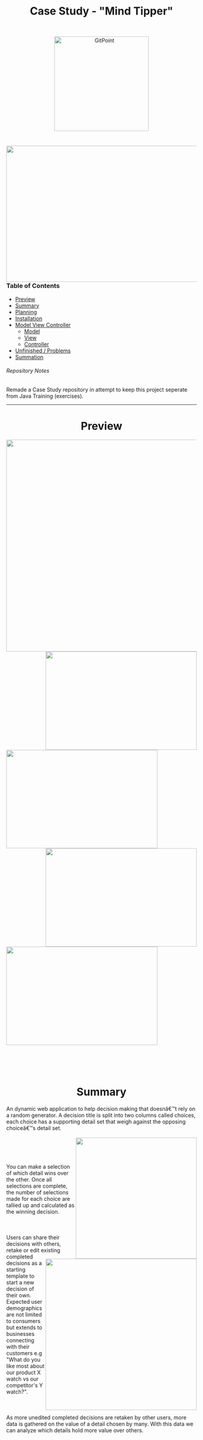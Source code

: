 <h1 align="center">Case Study - "Mind Tipper"</h1> <br>
<p align="center">
<img title="GitPoint" src="https://imgur.com/m8HCs0K.png" width="250">
</p>

# 
<img align="right" src="https://github.com/resv/MINDTIPPER/blob/master/PLANNING/readme%20files/1home.gif" width="600" height="360" />

### Table of Contents
- [Preview](#preview)
- [Summary](#summary)
- [Planning](#planning)
- [Installation](#installation)
- [Model View Controller](#model-view-controller)
    - [Model](#model)
    - [View](#view)
    - [Controller](#controller)
- [Unfinished / Problems](#unfinished)
- [Summation](#summation)
###### Repository Notes
Remade a Case Study repository in attempt to keep this project seperate from Java Training (exercises).
___

<!------------------------------------------------------------------------------------------------------------------------->
<h1 align="center" id="preview">Preview</h1>

<img src="https://github.com/resv/MINDTIPPER/blob/master/PLANNING/readme%20files/2search.gif" width="850" height="560" />

<img align="right" src="https://github.com/resv/MINDTIPPER/blob/master/PLANNING/readme%20files/4decision.gif" width="400" height="260" />
<img src="https://github.com/resv/MINDTIPPER/blob/master/PLANNING/readme%20files/3register.gif" width="400" height="260" /> <br>
<img align="right" src="https://github.com/resv/MINDTIPPER/blob/master/PLANNING/readme%20files/6footer.gif" width="400" height="260" />
<img src="https://github.com/resv/MINDTIPPER/blob/master/PLANNING/readme%20files/5scaling.gif" width="400" height="260" />

<br>
<br>
<br>
<br>
<br>

<!------------------------------------------------------------------------------------------------------------------------->
<h1 align="center" id="summary"> Summary</h1>
An dynamic web application to help decision making that doesnâ€™t rely on a random generator. A decision title is split into two columns called choices, each choice has a supporting detail set that weigh against the opposing choiceâ€™s detail set. <br><br>
<img align="right"src="https://imgur.com/4P30ZvW.png"height="320"> <br><br><br><br>
You can make a selection of which detail wins over the other. Once all selections are complete, the number of selections made for each choice are tallied up and calculated as the winning decision. <br><br>
<img align="right" src="https://imgur.com/OLtgI65.png"height="400">
		
<br>
<br>
Users can share their decisions with others, retake or edit existing completed decisions as a starting template to start a new decision of their own. Expected user demographics are not limited to consumers but extends to businesses connecting with their customers e.g "What do you like most about our product X watch vs our competitor's Y watch?".
<br>
<br>
<br>
<br>
As more unedited completed decisions are retaken by other users, more data is gathered on the value of a detail chosen by many. With this data we can analyze which details hold more value over others.
<br>
<br>
<br>
<br>
<br>
<br>
<br>
<br>
<br>
<br>

<!----------------------------------------------------------------------------------------------------------------------------------->
<h1 align="center" id="planning">Planning</h1>

The case study started with [Planning](https://github.com/resv/MINDTIPPER/tree/master/PLANNING), many revisions were made and I am currently on [revision #5](https://github.com/resv/MINDTIPPER/tree/master/PLANNING/REVISION%202/REVISION%203/REVISION%204/REVISION%205).

| [Summary](https://github.com/resv/MINDTIPPER/blob/master/PLANNING/REVISION%202/REVISION%203/REVISION%204/REVISION%205/WireFrame%20-%20CaseStudySummary%20-%20ReqAnalysis/CASE_STUDY_SUMMARY.pdf) | [Req Analysis](https://github.com/resv/MINDTIPPER/blob/master/PLANNING/REVISION%202/REVISION%203/REVISION%204/REVISION%205/WireFrame%20-%20CaseStudySummary%20-%20ReqAnalysis/REQ_ANALYSIS_USERCASE.pdf) | [User Case](https://github.com/resv/MINDTIPPER/blob/master/PLANNING/REVISION%202/REVISION%203/REVISION%204/REVISION%205/WireFrame%20-%20CaseStudySummary%20-%20ReqAnalysis/REQ_ANALYSIS_USERCASE.pdf) | [WireFrame](https://github.com/resv/MINDTIPPER/blob/master/PLANNING/REVISION%202/REVISION%203/REVISION%204/REVISION%205/WireFrame%20-%20CaseStudySummary%20-%20ReqAnalysis/wireframePDF.pdf) | [Entity Relation Diagram](https://github.com/resv/MINDTIPPER/blob/master/PLANNING/REVISION%202/REVISION%203/REVISION%204/REVISION%205/ERD_MODIFIED%20REV%205.pdf) | [Mock Database View](https://github.com/resv/MINDTIPPER/blob/master/PLANNING/REVISION%202/REVISION%203/REVISION%204/REVISION%205/MOCK%20UP%20OF%20ICANTPICK%20DATABASE%20REV%205.pdf) |
|---|---|---|---|---|---|
| <img align="center" src="https://imgur.com/f58EEvA.png" width="150" height="200"> | <img align="center" src="https://imgur.com/SLUG94e.png" width="150" height="200"> | <img align="center" src="https://imgur.com/DxKWj8c.png" width="150" height="200"> | <img align="center" src="https://imgur.com/Bz29r4w.png" width="150" height="200"> | <img align="center" src="https://imgur.com/egKUVn1.png" width="150" height="200"> | <img align="center" src="https://imgur.com/b8KDNbe.png" width="150" height="200"> |

<br>
<img align="right" src="https://imgur.com/LspzRDJ.png" width="600" height="350">
<img align="right" src="https://imgur.com/1P7FTMh.png" width="350" height="200">
<img align="right" src="https://imgur.com/9kL2A5j.png" width="600" height="350">
<br>
<br>
<br>

I started testing the database by entering **mock data** using [Mockaroo](https://mockaroo.com).
<br>

Not all data may make complete sense but it was vital to have, **mock data allowed to develop and test queries**.

<br>
<br>
<br>
<br>
<br>
<br>

With constant modifications and testing being done for my database, it was crucial to **drop and recreate my data tables quickly**, so I created a â€œ[One-Shot](https://github.com/resv/MINDTIPPER/blob/master/PLANNING/REVISION%202/REVISION%203/REVISION%204/REVISION%205/DDL%20SQL%20INSERTS%20REV%205/DDL%20ONE%20SHOT%20INSERTS.txt)â€� DDL insert file. This handled the **creation** of my **tables**, inserts for **mock data**, and generated all my **private** and **foreign keys**. 
There are also [individual files](https://github.com/resv/MINDTIPPER/tree/master/PLANNING/REVISION%202/REVISION%203/REVISION%204/REVISION%205/DDL%20SQL%20INSERTS%20REV%205) for each table and keys, you can insert them in numerical order in the event of issues.

<br>
<br>
<br>
<br>

It was **unnecessary to use JIRA** for a one person project, so I instead used **[Trello](https://trello.com/b/cFsNYBow/mindtipper)** which help **[keep track of my progress](https://trello.com/b/cFsNYBow/mindtipper)** during development. 

<br>
<br>
<br>
<br>
<br>
<br>
<br>
<br>

<!---------------------------------------------------------------------------------------------------------------------------->
<h1 align="center" id="installation">Installation</h1>

Although a domain name has been secured (MindTipper.com), the **application is not ready for official launch**. Step by Step instructions has been provided to run this application locally on your machine for further development or testing purposes.

<img align="right" src="https://imgur.com/6SgZv7U.png" width="300" height="600">

### Prerequisites
- **[Eclipse IDE](https://www.eclipse.org/downloads/download.php?file=/oomph/epp/photon/R/eclipse-inst-win64.exe)** ( Photon Preferred )
- **[Oracle Driver](https://www.oracle.com/technetwork/database/features/jdbc/jdbc-ucp-122-3110062.html)** ( ojdbc8-12.2.0.1.jar provided in **[lib](https://github.com/resv/MINDTIPPER/tree/master/WebContent/WEB-INF/lib)** folder )
- Misc Jar files ( provided in **[lib](https://github.com/resv/MINDTIPPER/tree/master/WebContent/WEB-INF/lib)** folder )
  - Spring
  - Hibernate
  - Javax ( JSP, JSTL, SERVLET, PERSISTENCE )
  - Spring m2 Plugin
- **[Java 8](http://www.oracle.com/technetwork/java/javase/downloads/jdk8-downloads-2133151.html)** SDK / JRE
- **[SQL Developer](https://www.oracle.com/technetwork/developer-tools/sql-developer/downloads/index.html)** ( Version 18 )
- **[Oracle Database](https://www.oracle.com/technetwork/database/enterprise-edition/downloads/index.html)** ( Version 18c , also 12c compatible )
- **[Apache Tomcat](https://tomcat.apache.org/download-90.cgi)** ( Version 9 )

1. Open up SQL Developer, preparing to create tables and insert mock data.

2. Create a new connection, and remember your connection properties as you will insert this data into the project later.

3. Open up the work sheet for the database and insert the SQL DDL, I have provided a â€œ[One Shot](https://github.com/resv/MINDTIPPER/blob/master/PLANNING/REVISION%202/REVISION%203/REVISION%204/REVISION%205/DDL%20SQL%20INSERTS%20REV%205/DDL%20ONE%20SHOT%20INSERTS.txt)â€� DDL file for you to run. This will create all tables and records, set primary and foreign keys. Iâ€™ve also provided [individual SQL DDL files](https://github.com/resv/MINDTIPPER/tree/master/PLANNING/REVISION%202/REVISION%203/REVISION%204/REVISION%205/DDL%20SQL%20INSERTS%20REV%205) that you may insert one at a time in numerical order in the event of issues.
			
4. Clone this repository, once download is complete, you may open up this project in your Eclipse IDE.

5. You need to modify the â€œ[spring-mvc-crud-demo-servlet.xml](https://github.com/resv/MINDTIPPER/blob/master/WebContent/WEB-INF/spring-mvc-crud-demo-servlet.xml)â€� file, replace "User", "Pass", "jdbcURL", driver to match your connection in your DBMS. *(currently assigned to my AWS database)*               
                
<img align="center" src="https://imgur.com/vFv5IoH.png" width="900" height="150">
                
6. Right click the â€œMTâ€� project in your project explorer -> run as ->run on server, Set Tomcat to version 9 and hit finish.

7. The web application should take a few seconds to load and run.
I highly advise that you copy and paste the url â€œ**[http://localhost:8080/MT/](http://localhost:8080/MT/)**â€� from your eclipse web explorer and open it on your local browser for the full front end user experience.

<img align="center" src="https://imgur.com/hI50UqX.png" width="900" height="80">

<br>

<!--------------------------------------------------------------------------------------------------------------------------->
<h1 align="center" id="mvc">MODEL VIEW CONTROLLER</h1>

###### PAST ATTEMPTS
There were **[three different attempts](https://github.com/resv/MINDTIPPER/tree/master/Prior%20project%20attempts)** starting this project.

1. Initially I attempted to create this project as **Maven converted project** using **JDBC** but faced numerous **environment issues** that could not be resolved.
	- A **standard JDBC** pattern of Models, DAOs, DAOIs were created.
	- Each DAO was manually tested in a "[MainTestRunner](https://github.com/resv/MINDTIPPER/blob/master/Prior%20project%20attempts/Attempt1/ICANTPICK/src/ICANTPICK/MainEntryPoint/testRUNNER2.java)".
	- You can view the entire project attempt **[here](https://github.com/resv/MINDTIPPER/tree/master/Prior%20project%20attempts/Attempt1/ICANTPICK)**.

|[(OLD) UserInfo Model](https://github.com/resv/MINDTIPPER/blob/master/Prior%20project%20attempts/Attempt1/ICANTPICK/src/ICANTPICK/Models/UserInfo.java)|[(OLD) UserInfoDAO](https://github.com/resv/MINDTIPPER/blob/master/Prior%20project%20attempts/Attempt1/ICANTPICK/src/ICANTPICK/DAO/UserInfoDAO.java)| [(OLD) UserInfoDAOI](https://github.com/resv/MINDTIPPER/blob/master/Prior%20project%20attempts/Attempt1/ICANTPICK/src/ICANTPICK/Interfaces/UserInfoDAOi.java)|[(OLD) Test Runner](https://github.com/resv/MINDTIPPER/blob/master/Prior%20project%20attempts/Attempt1/ICANTPICK/src/ICANTPICK/MainEntryPoint/testRUNNER2.java)  |
|---| ------------- |:-------------:| -----:|
|<img align="center" src="https://imgur.com/1pSlKC2.png" width="150" height="200">|<img align="center" src="https://imgur.com/37xB5OS.png" width="150" height="200">| <img align="center" src="https://imgur.com/MVE9Ad7.png" width="150" height="200">|<img align="center" src="https://imgur.com/Fq27uTC.png" width="150" height="200">|

<br>

2. The **second attempt** we came across the **same issues** using **JDBC template method**, you can view the entire project attempt [here](https://github.com/resv/MINDTIPPER/tree/master/Prior%20project%20attempts/Attempt%202/MINDTIPPER).

3. The **third and current attempt** is using **Hibernate** which we were able to finally **read and write** data from the database to the JSP.

<br>
<br>
<br>
<br>
<br>

<!----------------------------------------------------------------------------------------------------------------------->
<h1 align="center" id="model">MVC - MODEL</h1>

In our [MT.entity](https://github.com/resv/MINDTIPPER/tree/master/src/MT/entity) package, four entities/models exist, these directly correlate to my AWS Oracle database tables.


1. A standard pattern of mapping primary keys, columns, toString(), getters & setters.

|[Entity Package](https://github.com/resv/MINDTIPPER/tree/master/src/MT/entity)|[UserInfo Entity](https://github.com/resv/MINDTIPPER/blob/master/src/MT/entity/UserInfo.java)|[DecisionInfo Entity](https://github.com/resv/MINDTIPPER/blob/master/src/MT/entity/DecisionInfo.java)|[Title Entity](https://github.com/resv/MINDTIPPER/blob/master/src/MT/entity/Title.java)|[Choice Entity](https://github.com/resv/MINDTIPPER/blob/master/src/MT/entity/Choice.java)|
|---|---|---|---|---|
|<img src="https://imgur.com/T9eFOjH.png" width="150" height="200">|<img src="https://imgur.com/zgOu7iC.png" width="150" height="200">|<img src="https://imgur.com/xfDDK8M.png" width="150" height="200">|<img src="https://imgur.com/I6zoJKy.png" width="150" height="200">|<img src="https://imgur.com/lliPErT.png" width="150" height="200">|    

<br>

2. Specifically, the **DAOImpl will initialize the SessionFactory** which will **automatically open** and **close** our **connections**, query the database, then save the result into an List array. Image shown below:
<img src="https://imgur.com/g9LV1IL.png" width="800" height="600">
	
3. Our DAOs and DAOImpls contains the necessary methods for its purpose. I also have a [service package](https://github.com/resv/MINDTIPPER/tree/master/src/MT/service), a layer for future expansion and flexibility. **The service layer would allow us to add additional business logic later**. Another use for the service layer would be to separate the DAO and DAOImpl from the user for an additional layer of **protection against any attacks**.

|[Controller](https://github.com/resv/MINDTIPPER/blob/master/src/MT/controller/HomeController.java)|[UserInfo Entity](https://github.com/resv/MINDTIPPER/blob/master/src/MT/entity/UserInfo.java)|[UserInfoDAO](https://github.com/resv/MINDTIPPER/blob/master/src/MT/dao/UserInfoDAO.java)|[UserInfoDAOImpl](https://github.com/resv/MINDTIPPER/blob/master/src/MT/dao/UserInfoDAOImpl.java)|[UserInfoService](https://github.com/resv/MINDTIPPER/blob/master/src/MT/service/UserInfoService.java)|[UserInfoServiceImpl](https://github.com/resv/MINDTIPPER/blob/master/src/MT/service/UserInfoServiceImpl.java)|
|---|---|---|---|---|---|
|<img src="https://imgur.com/PSho8Cx.png" width="150" height="200">|<img src="https://imgur.com/KcWjQrs.png" width="150" height="200">|<img src="https://imgur.com/sAqvEUT.png" width="150" height="200">|<img src="https://imgur.com/FFWXAEb.png" width="150" height="200">|<img src="https://imgur.com/d4O6s57.png" width="150" height="200">|<img src="https://imgur.com/mgA3VpD.png" width="150" height="200">|

<br>
<br>
<br>

<!---------------------------------------------------------------------------------------------------------------------------->
<h1 align="center" id="view">MVC - VIEW</h1>

<img align="right" src="https://imgur.com/gMqPYkN.png" width="600" height="400">

#### [API Sources](https://github.com/resv/MINDTIPPER/tree/master/WebContent/resources/API)
- **CSS**
  - [W3school](https://www.w3schools.com/)
  - [Css-tricks](https://css-tricks.com/)
  - [Getbootstrap](https://getbootstrap.com/)
  - [Mdboostrap](https://mdbootstrap.com/)
  - [Startbootstrap](https://startbootstrap.com/)
  - [Datatables](https://datatables.net/)
- **JS**
  - [Jquery](https://jquery.com/)
  - [Wow.js](https://wowjs.uk/) (*animations*)
- **FONTS & ICONS**
    - [Google Fonts](https://fonts.google.com/)
    - [Font Awesome](https://fontawesome.com/)
    - [Simple Line Icons](http://simplelineicons.com/)
- **Images**
  - [Pixay Bay](https://pixabay.com/) (*Royalty Free*)
- **Validation**
     - [HTML.com](https://html.com/)
     - [Developer.Mozilla.org](https://developer.mozilla.org/en-US/)

1. Some API sources used were for **learning purposes** only, any API libraries that were used are located in the [resources](https://github.com/resv/MINDTIPPER/tree/master/WebContent/resources) folder, labeled respectively. 

2. We have **removed boilerplate code** by creating a [static JSP folder](https://github.com/resv/MINDTIPPER/tree/master/WebContent/WEB-INF/view/static) to hold header, footer, and navbar JSP files that each view utilizes.

<img src="https://imgur.com/F8MdTJz.png" width="900" height="50">


3. The [CSS & JS](https://github.com/resv/MINDTIPPER/tree/master/WebContent/resources) folder contains the **personal external styling** done for the JSP pages but all **other external CSS sources** have been **credited** to the respective authors/companies on each of their files.

4. [All views](https://github.com/resv/MINDTIPPER/tree/master/WebContent/WEB-INF/view) **implements bootstrap for styling** and is **responsive** for mobile or smaller resolutions.
   - [Nav bar](https://github.com/resv/MINDTIPPER/blob/master/WebContent/WEB-INF/view/static/navbar.jsp) and [footer](https://github.com/resv/MINDTIPPER/blob/master/WebContent/WEB-INF/view/static/footer.jsp) were **custom made and responsive**.
   - [Home](https://github.com/resv/MINDTIPPER/blob/master/WebContent/WEB-INF/view/home.jsp) page was **inspired by [Startbootstrap](https://startbootstrap.com/)** but highly modified.
   - **Internal and external CSS** was used as the **requirement** for this case study.
   - **JSTL tag** library was used to reference external links.

5. â€œ[Terms of use](https://github.com/resv/MINDTIPPER/blob/master/WebContent/WEB-INF/view/terms.jsp)â€� & â€œ[Privacy Policy](https://github.com/resv/MINDTIPPER/blob/master/WebContent/WEB-INF/view/privacy.jsp)â€� has **factual information** regarding this project at its current state and for future features not yet implemented. You can generate specified documentation at [Termly](https://termly.io/). I could not afford the membership so I had to manual create my own HTML and CSS for this page as embedding was the only way to use these terms for non paid members and that was not an option. *Credit was given to the company in the JSP page*.

<br>

<img align="right" src="https://imgur.com/OLYDxd2.png" width="650" height="200">

##### Animation
I implemented a very powerful tool called [WOW.JS](https://wowjs.uk/) for **simple animations**. Customized timers can be found in [animate.css](https://github.com/resv/MINDTIPPER/blob/master/WebContent/resources/css/animate.css).

<br>
<br>
<br>
<br>
<br>

<!-------------------------------------------------------------------------------------------------------------------------->
<h1 align="center" id="controller">MVC - CONTROLLER</h1>
<img align="right" src="https://imgur.com/jnTbInt.png" width="300" height="350">
<br>

1. The [controller](https://github.com/resv/MINDTIPPER/blob/master/src/MT/controller/HomeController.java) layer handles mapping to the corresponding [JSP views](https://github.com/resv/MINDTIPPER/tree/master/WebContent/WEB-INF/view) and for **navigational usability**, I have created simple view controllers.

<br>

2. At the moment I only have two controllers that have any real functionality which is **registering the user** (creates a new user in the database). The other is **search decisions** controller to display results for other decisions in the database. *This search controller requires a joined entity to complete the desired functionality which I could not resolve in time*.

*Image shown below represents data queried from "DecisionInfo". **Text wrapped in parenthesis** are data place holders that would populate correctly if the "Title" entity was joined with "DecisionInfo".

<img src="https://imgur.com/WyxdjwA.png" width="900" height="500">

<br>
<br>
<br>
<br>
<br>

<!------------------------------------------------------------------------------------------------------------------------->
<h1 align="center" id="unfinished">UNFINISHED / PROBLEMS</h1>

**Environment Problems**:
- Iâ€™ve **restarted my project** a few times. Because I made my views early in the project **not a lot of time was wasted** for each new project attempt as the views were easily transferable.
	- My first attempt was using POJO JDBC, we ran into issues for setup as I could not find any solid path to setup the environment.
	- The same issue occurred using JDBC template.
	- My latest attempt was using Hibernate which I was finally able to receive concrete a â€œreadâ€� from my database to my JSP. 

<img align="right" src="https://imgur.com/ghZokjA.png" width="350" height="200">

**Unfinished: joined Entity Problems**
- I could not properly **join entities** together in hibernate. e.g. **OneToMany** and **ManyToOne**. 
- Create **Logging in** function and should **return user** to their **personal** account page with their **data**.
- **Search results** should **populate** complete **data from all tables** not just one.
- Create **Template decisions** function and it should **populate** complete **data from all tables** not just one.
- Create **Submitting a new decision** function should **write data** to **all tables** in the DB.
- **Junit Testing NOT DONE.**

**Bugs**
- **New decisions form has input text bugs**
- **Contact form** for support has validation but does **not send emails**.
<br>
<br>
<br>
<br>
<br>

<!------------------------------------------------------------------------------------------------------------------------->
<h1 align="center" id="summation">Summation</h1>
I've gained so much knowledge within these past 3 months. Considering I did not have any prior formal training/education on Java, I was certain I would fail or fall terribly behind within the first month but making it to the last month in itself was a personal accomplishment. Realistically, I knew I wasn't going to be able to receive a high score or even receive a passing score but I no longer was concerned about my case study grade during the last few days of developing this case study.

<br>
<br>

I've realized, I was more focused on being able to learn, understand and implement real world enterprise MVC skills. Of course I am disappointed at myself and disappointed others for not being able to deliver a working product. I will use this failure as a reflection of my weaknesses and where I need improvement. I will continue to practice MVC so that one day I will feel competent enough to secure a professional position as a "Java Developer".

I'd like to thank [Platform PerScholas](https://www.platformbyps.org/) for the opportunity to learn Java Development.
- Special thanks to :
  - [Marcial Cordon](https://www.linkedin.com/in/marcial-cordon/): SQL and Core Java.
  - [Michael Gabriel](https://www.linkedin.com/in/michael-gabriel-964491123/): JDBC, JSP, SCRIPLET, and JPA.

Interested in changing careers or expanding your industry knowledge? Platform PerScholas offers free training, [contact me](https://www.linkedin.com/in/adamkim456/) and ask about my 12 week experience at Platform PerScholas.





